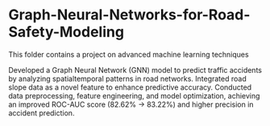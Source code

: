 # Graph-Neural-Networks-for-Road-Safety-Modeling
This folder contains a project on advanced machine learning techniques

Developed a Graph Neural Network (GNN) model to predict traffic accidents by analyzing spatialtemporal patterns in road networks. Integrated road slope data as a novel feature to enhance predictive accuracy. Conducted data preprocessing, feature engineering, and model optimization, achieving an improved ROC-AUC score (82.62% → 83.22%) and higher precision in accident prediction.
